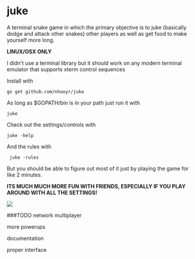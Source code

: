 # juke
A terminal snake game in which the primary objective is to juke (basically dodge and attack other snakes) other players as well as get food to make yourself more long.

**LINUX/OSX ONLY**

I didn't use a terminal library but it should work on any modern terminal emulator that supports xterm control sequences

Install with

	go get github.com/nhooyr/juke

As long as $GOPATH/bin is in your path just run it with

	juke

Check out the settings/controls with

	juke -help

And the rules with

     juke -rules

But you should be able to figure out most of it just by playing the game for like 2 minutes.

**ITS MUCH MUCH MORE FUN WITH FRIENDS, ESPECIALLY IF YOU PLAY AROUND WITH ALL THE SETTINGS!**

<img src="https://raw.githubusercontent.com/nhooyr/juke/master/screenshot.png" border="0">

###TODO
network multiplayer

more powerups

documentation

proper interface
